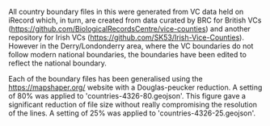 All country boundary files in this were generated from VC data held on iRecord which, in turn, are created from data curated by BRC for British VCs (https://github.com/BiologicalRecordsCentre/vice-counties) and another repository for Irish VCs (https://github.com/SK53/Irish-Vice-Counties). However in the Derry/Londonderry area, where the VC boundaries do not follow modern national boundaries, the boundaries have been edited to reflect the national boundary.

Each of the boundary files has been generalised using the https://mapshaper.org/ website with a Douglas-peucker reduction. A setting of 80% was applied to 'countries-4326-80.geojson'. This figure gave a significant reduction of file size without really compromising the resolution of the lines. A setting of 25% was applied to 'countries-4326-25.geojson'.